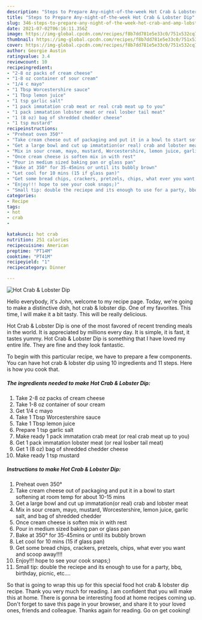 ```yaml
---
description: "Steps to Prepare Any-night-of-the-week Hot Crab & Lobster Dip"
title: "Steps to Prepare Any-night-of-the-week Hot Crab & Lobster Dip"
slug: 346-steps-to-prepare-any-night-of-the-week-hot-crab-and-amp-lobster-dip
date: 2021-07-02T06:16:11.356Z
image: https://img-global.cpcdn.com/recipes/f8b7dd781e5e33c0/751x532cq70/hot-crab-lobster-dip-recipe-main-photo.jpg
thumbnail: https://img-global.cpcdn.com/recipes/f8b7dd781e5e33c0/751x532cq70/hot-crab-lobster-dip-recipe-main-photo.jpg
cover: https://img-global.cpcdn.com/recipes/f8b7dd781e5e33c0/751x532cq70/hot-crab-lobster-dip-recipe-main-photo.jpg
author: Georgie Austin
ratingvalue: 3.4
reviewcount: 10
recipeingredient:
- "2-8 oz packs of cream cheese"
- "1-8 oz container of sour cream"
- "1/4 c mayo"
- "1 Tbsp Worcestershire sauce"
- "1 Tbsp lemon juice"
- "1 tsp garlic salt"
- "1 pack immatation crab meat or real crab meat up to you"
- "1 pack immatation lobster meat or real losber tail meat"
- "1 (8 oz) bag of shredded chedder cheese"
- "1 tsp mustard"
recipeinstructions:
- "Preheat oven 350°"
- "Take cream cheese out of packaging and put it in a bowl to start softening at room temp for about 10-15 mins"
- "Get a large bowl and cut up immatation(or real) crab and lobster meat"
- "Mix in sour cream, mayo, mustard, Worcestershire, lemon juice, garlic salt, and bag of shredded chedder"
- "Once cream cheese is soften mix in with rest"
- "Pour in medium sized baking pan or glass pan"
- "Bake at 350° for 35-45mins or until its bubbly brown"
- "Let cool for 10 mins (15 if glass pan)"
- "Get some bread chips, crackers, pretzels, chips, what ever you want and scoop away!!!!"
- "Enjoy!!! hope to see your cook snaps;)"
- "Small tip: double the reciepe and its enough to use for a party, bbq, birthday, picnic, etc...."
categories:
- Recipe
tags:
- hot
- crab
- 

katakunci: hot crab  
nutrition: 251 calories
recipecuisine: American
preptime: "PT14M"
cooktime: "PT41M"
recipeyield: "1"
recipecategory: Dinner

---
```



![Hot Crab &amp; Lobster Dip](https://img-global.cpcdn.com/recipes/f8b7dd781e5e33c0/751x532cq70/hot-crab-lobster-dip-recipe-main-photo.jpg)

Hello everybody, it's John, welcome to my recipe page. Today, we're going to make a distinctive dish, hot crab &amp; lobster dip. One of my favorites. This time, I will make it a bit tasty. This will be really delicious.

Hot Crab &amp; Lobster Dip is one of the most favored of recent trending meals in the world. It is appreciated by millions every day. It is simple, it is fast, it tastes yummy. Hot Crab &amp; Lobster Dip is something that I have loved my entire life. They are fine and they look fantastic.




To begin with this particular recipe, we have to prepare a few components. You can have hot crab &amp; lobster dip using 10 ingredients and 11 steps. Here is how you cook that.

<!--inarticleads1-->

##### The ingredients needed to make Hot Crab &amp; Lobster Dip:

1. Take 2-8 oz packs of cream cheese
1. Take 1-8 oz container of sour cream
1. Get 1/4 c mayo
1. Take 1 Tbsp Worcestershire sauce
1. Take 1 Tbsp lemon juice
1. Prepare 1 tsp garlic salt
1. Make ready 1 pack immatation crab meat (or real crab meat up to you)
1. Get 1 pack immatation lobster meat (or real losber tail meat)
1. Get 1 (8 oz) bag of shredded chedder cheese
1. Make ready 1 tsp mustard




<!--inarticleads2-->

##### Instructions to make Hot Crab &amp; Lobster Dip:

1. Preheat oven 350°
1. Take cream cheese out of packaging and put it in a bowl to start softening at room temp for about 10-15 mins
1. Get a large bowl and cut up immatation(or real) crab and lobster meat
1. Mix in sour cream, mayo, mustard, Worcestershire, lemon juice, garlic salt, and bag of shredded chedder
1. Once cream cheese is soften mix in with rest
1. Pour in medium sized baking pan or glass pan
1. Bake at 350° for 35-45mins or until its bubbly brown
1. Let cool for 10 mins (15 if glass pan)
1. Get some bread chips, crackers, pretzels, chips, what ever you want and scoop away!!!!
1. Enjoy!!! hope to see your cook snaps;)
1. Small tip: double the reciepe and its enough to use for a party, bbq, birthday, picnic, etc....




So that is going to wrap this up for this special food hot crab &amp; lobster dip recipe. Thank you very much for reading. I am confident that you will make this at home. There is gonna be interesting food at home recipes coming up. Don't forget to save this page in your browser, and share it to your loved ones, friends and colleague. Thanks again for reading. Go on get cooking!
